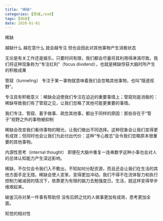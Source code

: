 ```yaml
---
title: "稀缺"
categories: [思绪,read]
tags: [阅读]
date: 2020-01-01
---
```


稀缺

越缺什么 越在意什么 就会越专注
但也会因此对其他事物产生消极状态

无论是有关工作还是娱乐，只要时间有限，我们都会尽量将其利用得淋漓尽致。我们将这种现象称为“专注红利”（focus dividend），也就是稀缺俘获大脑时所产生的积极成果

管窥（tunneling） 专注于某一事物就意味着我们会忽略其他事物，也叫“隧道视野”。

专注具有积极意义：稀缺会迫使我们专注在迫近的重要事情上；管窥则是消极的：稀缺导致我们有了管窥之见，让我们忽略了其他可能更重要的事情。

我们专注、管窥、着手做事、疏忽其他事，都出于同样的原因：那些存在于“管子”视野之外的事物被抑制

稀缺会改变我们看待事物的眼光，让我们做出不同选择。这种现象会让我们变得更有成效；但同时也会让我们为此付出代价：这种“专心致志”会令我们忽略原本很重要的其他事物。

内源性思考（internal thought） 即便在大脑中重复一连串数字这种小事也会对人的总体认知能力产生深远影响。

稀缺，不仅仅会令我们入不敷出，不知如何分配资源，而且还会让我们在生活的其他方面手足无措。稀缺会使人变笨，变得更加冲动。我们不得不在流体智力和执行控制力被减弱的情况下，依靠更为有限的脑力去勉强度日。生活，就这样变得举步维艰起来。

破釜沉舟对某一件事有帮助但
没有后顾之忧的人做事更加有成效，思考更加全面。

知觉的相对性